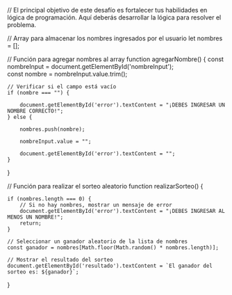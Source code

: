 // El principal objetivo de este desafío es fortalecer tus habilidades en lógica de programación. Aquí deberás desarrollar la lógica para resolver el problema.

// Array para almacenar los nombres ingresados por el usuario
let nombres = []; 

// Función para agregar nombres al array
function agregarNombre() {
    const nombreInput = document.getElementById('nombreInput');  
    const nombre = nombreInput.value.trim();  
   
    // Verificar si el campo está vacío
    if (nombre === "") {
        
        document.getElementById('error').textContent = "¡DEBES INGRESAR UN NOMBRE CORRECTO!";
    } else {
        
        nombres.push(nombre);
        
        nombreInput.value = "";
       
        document.getElementById('error').textContent = ""; 
    }
}

// Función para realizar el sorteo aleatorio
function realizarSorteo() {
    
    if (nombres.length === 0) {
        // Si no hay nombres, mostrar un mensaje de error
        document.getElementById('error').textContent = "¡DEBES INGRESAR AL MENOS UN NOMBRE!";
        return;  
    }

    // Seleccionar un ganador aleatorio de la lista de nombres
    const ganador = nombres[Math.floor(Math.random() * nombres.length)];

    // Mostrar el resultado del sorteo
    document.getElementById('resultado').textContent = `El ganador del sorteo es: ${ganador}`;
}
